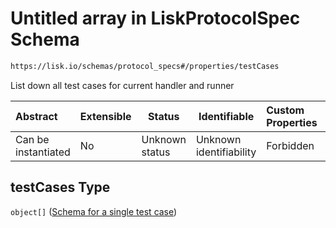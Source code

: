 # Untitled array in LiskProtocolSpec Schema

```txt
https://lisk.io/schemas/protocol_specs#/properties/testCases
```

List down all test cases for current handler and runner

| Abstract            | Extensible | Status         | Identifiable            | Custom Properties | Additional Properties | Access Restrictions | Defined In                                                                                     |
| :------------------ | ---------- | -------------- | ----------------------- | :---------------- | --------------------- | ------------------- | ---------------------------------------------------------------------------------------------- |
| Can be instantiated | No         | Unknown status | Unknown identifiability | Forbidden         | Allowed               | none                | [lisk_protocol_specs.schema.json\*](../lisk_protocol_specs.schema.json 'open original schema') |

## testCases Type

`object[]` ([Schema for a single test case](lisk_protocol_specs-definitions-schema-for-a-single-test-case.md))
